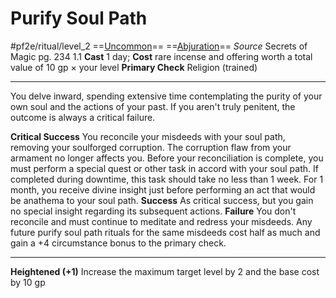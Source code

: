 # Purify Soul Path
#pf2e/ritual/level_2
==[Uncommon](Uncommon.md)== ==[Abjuration](Abjuration.md)==
*Source* Secrets of Magic pg. 234 1.1
**Cast** 1 day; **Cost** rare incense and offering worth a total value of 10 gp × your level
**Primary Check** Religion (trained)

---
You delve inward, spending extensive time contemplating the purity of your own soul and the actions of your past. If you aren't truly penitent, the outcome is always a critical failure.

**Critical Success** You reconcile your misdeeds with your soul path, removing your soulforged corruption. The corruption flaw from your armament no longer affects you. Before your reconciliation is complete, you must perform a special quest or other task in accord with your soul path. If completed during downtime, this task should take no less than 1 week. For 1 month, you receive divine insight just before performing an act that would be anathema to your soul path.
**Success** As critical success, but you gain no special insight regarding its subsequent actions.
**Failure** You don't reconcile and must continue to meditate and redress your misdeeds. Any future purify soul path rituals for the same misdeeds cost half as much and gain a +4 circumstance bonus to the primary check.

<hr>

**Heightened (+1)** Increase the maximum target level by 2 and the base cost by 10 gp